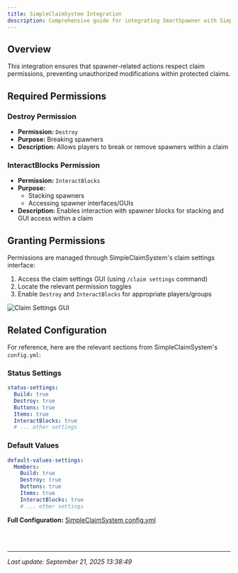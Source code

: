 ```yaml
---
title: SimpleClaimSystem Integration
description: Comprehensive guide for integrating SmartSpawner with SimpleClaimSystem for enhanced spawner protection and management.
---
```


## Overview

This integration ensures that spawner-related actions respect claim permissions, preventing unauthorized modifications within protected claims.

## Required Permissions

### Destroy Permission
- **Permission:** `Destroy`
- **Purpose:** Breaking spawners
- **Description:** Allows players to break or remove spawners within a claim

### InteractBlocks Permission
- **Permission:** `InteractBlocks`
- **Purpose:** 
  - Stacking spawners
  - Accessing spawner interfaces/GUIs
- **Description:** Enables interaction with spawner blocks for stacking and GUI access within a claim

## Granting Permissions

Permissions are managed through SimpleClaimSystem's claim settings interface:

1. Access the claim settings GUI (using `/claim settings` command)
2. Locate the relevant permission toggles
3. Enable `Destroy` and `InteractBlocks` for appropriate players/groups

![Claim Settings GUI](https://www.spigotmc.org/attachments/upload_2025-4-3_21-47-29-gif.887408/)

## Related Configuration

For reference, here are the relevant sections from SimpleClaimSystem's `config.yml`:

### Status Settings
```yaml
status-settings:
  Build: true
  Destroy: true
  Buttons: true
  Items: true
  InteractBlocks: true
  # ... other settings
```

### Default Values
```yaml
default-values-settings:
  Members:
    Build: true
    Destroy: true
    Buttons: true
    Items: true
    InteractBlocks: true
    # ... other settings
```

**Full Configuration:** [SimpleClaimSystem config.yml](https://github.com/Xyness/SimpleClaimSystem/blob/main/src/main/resources/config.yml#L284)

<br>
<br>

---

*Last update: September 21, 2025 13:38:49*